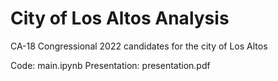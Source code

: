 # City of Los Altos Analysis
CA-18 Congressional 2022 candidates for the city of Los Altos

Code: main.ipynb
Presentation: presentation.pdf
